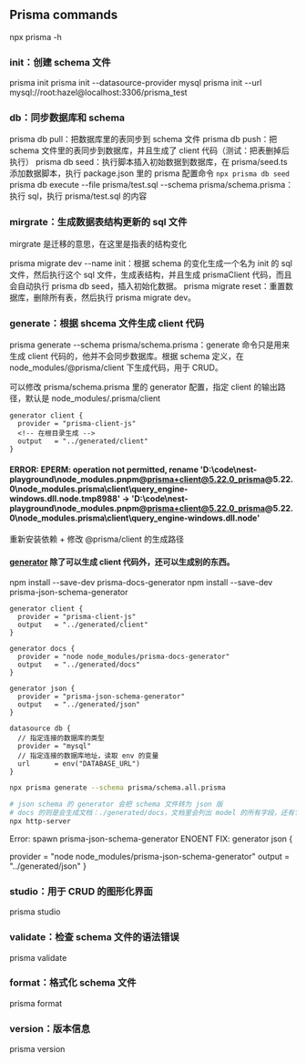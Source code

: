 ## Prisma commands

npx prisma -h

### init：创建 schema 文件

prisma init
prisma init --datasource-provider mysql
prisma init --url mysql://root:hazel@localhost:3306/prisma_test

### db：同步数据库和 schema

prisma db pull：把数据库里的表同步到 schema 文件
prisma db push：把 schema 文件里的表同步到数据库，并且生成了 client 代码（测试：把表删掉后执行）
prisma db seed：执行脚本插入初始数据到数据库，在 prisma/seed.ts 添加数据脚本，执行 package.json 里的 prisma 配置命令 `npx prisma db seed`
prisma db execute --file prisma/test.sql --schema prisma/schema.prisma：执行 sql，执行 prisma/test.sql 的内容

### mirgrate：生成数据表结构更新的 sql 文件

mirgrate 是迁移的意思，在这里是指表的结构变化

prisma migrate dev --name init：根据 schema 的变化生成一个名为 init 的 sql 文件，然后执行这个 sql 文件，生成表结构，并且生成 prismaClient 代码，而且会自动执行 prisma db seed，插入初始化数据。
prisma migrate reset：重置数据库，删除所有表，然后执行 prisma migrate dev。

### generate：根据 shcema 文件生成 client 代码

prisma generate --schema prisma/schema.prisma：generate 命令只是用来生成 client 代码的，他并不会同步数据库。根据 schema 定义，在 node_modules/@prisma/client 下生成代码，用于 CRUD。

可以修改 prisma/schema.prisma 里的 generator 配置，指定 client 的输出路径，默认是 node_modules/.prisma/client

```
generator client {
  provider = "prisma-client-js"
  <!-- 在根目录生成 -->
  output   = "../generated/client"
}
```

#### ERROR: EPERM: operation not permitted, rename 'D:\code\nest-playground\node_modules\.pnpm\@prisma+client@5.22.0_prisma@5.22.0\node_modules\.prisma\client\query_engine-windows.dll.node.tmp8988' -> 'D:\code\nest-playground\node_modules\.pnpm\@prisma+client@5.22.0_prisma@5.22.0\node_modules\.prisma\client\query_engine-windows.dll.node'

重新安装依赖 + 修改 @prisma/client 的生成路径

#### [generator](https://www.prisma.io/docs/orm/prisma-schema/overview/generators#community-generators) 除了可以生成 client 代码外，还可以生成别的东西。

npm install --save-dev prisma-docs-generator
npm install --save-dev prisma-json-schema-generator

```.prisma :schema.prisma 配置生成器
generator client {
  provider = "prisma-client-js"
  output   = "../generated/client"
}

generator docs {
  provider = "node node_modules/prisma-docs-generator"
  output   = "../generated/docs"
}

generator json {
  provider = "prisma-json-schema-generator"
  output   = "../generated/json"
}

datasource db {
  // 指定连接的数据库的类型
  provider = "mysql"
  // 指定连接的数据库地址，读取 env 的变量
  url      = env("DATABASE_URL")
}
```

```sh
npx prisma generate --schema prisma/schema.all.prisma

# json schema 的 generator 会把 schema 文件转为 json 版
# docs 的则是会生成文档：./generated/docs，文档里会列出 model 的所有字段，还有它的所有 CRUD 方法，每个方法的参数的类型等
npx http-server
```

Error: spawn prisma-json-schema-generator ENOENT
FIX: 
generator json {
  <!-- provider = "prisma-json-schema-generator" 调整为以下 -->
  provider = "node node_modules/prisma-json-schema-generator"
  output   = "../generated/json"
}

### studio：用于 CRUD 的图形化界面

prisma studio

### validate：检查 schema 文件的语法错误

prisma validate

### format：格式化 schema 文件

prisma format

### version：版本信息

prisma version
